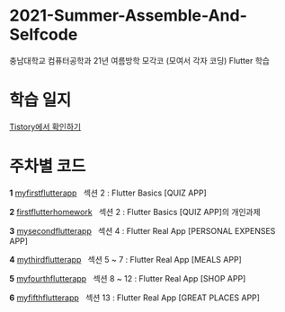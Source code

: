 # 2021-Summer-Assemble-And-Selfcode
충남대학교 컴퓨터공학과 21년 여름방학 모각코 (모여서 각자 코딩)
Flutter 학습

# 학습 일지
[Tistory에서 확인하기](https://codekodo.tistory.com/category/Act/2021_%EC%97%AC%EB%A6%84_%EB%AA%A8%EA%B0%81%EC%BD%94_%EA%B0%9C%EC%9D%B8)
<br />

# 주차별 코드
**1** 
[myfirstflutterapp](https://github.com/k906506/2021-Summer-Assemble-And-Selfcode/tree/master/myfirstflutterapp)
&nbsp;
섹션 2 : Flutter Basics [QUIZ APP]

**2** 
[firstflutterhomework](https://github.com/k906506/2021-Summer-Assemble-And-Selfcode/tree/master/firstflutterhomework)
&nbsp;
섹션 2 : Flutter Basics [QUIZ APP]의 개인과제

**3** 
[mysecondflutterapp](https://github.com/k906506/2021-Summer-Assemble-And-Selfcode/tree/master/mysecondflutterapp)
&nbsp;
섹션 4 : Flutter Real App [PERSONAL EXPENSES APP]

**4** 
[mythirdflutterapp](https://github.com/k906506/2021-Summer-Assemble-And-Selfcode/tree/master/mythirdflutterapp)
&nbsp;
섹션 5 ~ 7 : Flutter Real App [MEALS APP]

**5** 
[myfourthflutterapp](https://github.com/k906506/2021-Summer-Assemble-And-Selfcode/tree/master/myfourthflutterapp)
&nbsp;
섹션 8 ~ 12 : Flutter Real App [SHOP APP]

**6** 
[myfifthflutterapp](https://github.com/k906506/2021-Summer-Assemble-And-Selfcode/tree/master/myfifthflutterapp)
&nbsp;
섹션 13 : Flutter Real App [GREAT PLACES APP]
